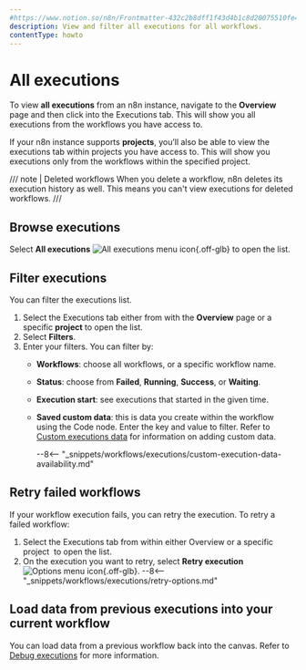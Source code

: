 ```yaml
---
#https://www.notion.so/n8n/Frontmatter-432c2b8dff1f43d4b1c8d20075510fe4
description: View and filter all executions for all workflows.
contentType: howto
---
```


# All executions

To view **all executions** from an n8n instance, navigate to the **Overview** page and then click into the Executions tab. This will show you all executions from the workflows you have access to.

If your n8n instance supports **projects**, you’ll also be able to view the executions tab within projects you have access to. This will show you executions only from the workflows within the specified project.

/// note | Deleted workflows
When you delete a workflow, n8n deletes its execution history as well. This means you can't view executions for deleted workflows.
///
## Browse executions

Select **All executions** <span class="inline-image">![All executions menu icon](/_images/common-icons/executions-menu.png){.off-glb}</span> to open the list. 


## Filter executions

You can filter the executions list.


1. Select the Executions tab either from with the **Overview** page or a specific **project** to open the list.
2. Select **Filters**.
3. Enter your filters. You can filter by:
	* **Workflows**: choose all workflows, or a specific workflow name.
	* **Status**: choose from **Failed**, **Running**, **Success**, or **Waiting**.
	* **Execution start**: see executions that started in the given time.
	* **Saved custom data**: this is data you create within the workflow using the Code node. Enter the key and value to filter. Refer to [Custom executions data](/workflows/executions/custom-executions-data/) for information on adding custom data.

		--8<-- "_snippets/workflows/executions/custom-execution-data-availability.md"

## Retry failed workflows

If your workflow execution fails, you can retry the execution. To retry a failed workflow:

1. Select the Executions tab from within either Overview or a specific project  to open the list. 
2. On the execution you want to retry, select **Retry execution** <span class="inline-image">![Options menu icon](/_images/common-icons/three-dot-options-menu.png){.off-glb}</span>.
--8<-- "_snippets/workflows/executions/retry-options.md"

## Load data from previous executions into your current workflow

You can load data from a previous workflow back into the canvas. Refer to [Debug executions](/workflows/executions/debug/) for more information.
